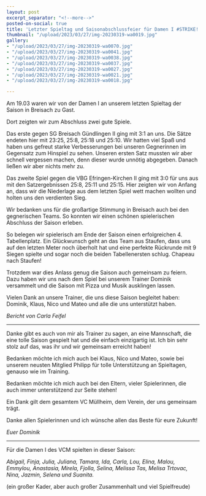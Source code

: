 ```yaml
---
layout: post
excerpt_separator: "<!--more-->"
posted-on-social: true
title: 'Letzter Spieltag und Saisonabschlussfeier für Damen I #STRIKE!'
thumbnail: "/upload/2023/03/27/img-20230319-wa0019.jpg"
gallery:
- "/upload/2023/03/27/img-20230319-wa0070.jpg"
- "/upload/2023/03/27/img-20230319-wa0041.jpg"
- "/upload/2023/03/27/img-20230319-wa0038.jpg"
- "/upload/2023/03/27/img-20230319-wa0037.jpg"
- "/upload/2023/03/27/img-20230319-wa0027.jpg"
- "/upload/2023/03/27/img-20230319-wa0021.jpg"
- "/upload/2023/03/27/img-20230319-wa0018.jpg"

---
```

Am 19.03 waren wir von der Damen I an unserem letzten Spieltag der Saison in Breisach zu Gast.

Dort zeigten wir zum Abschluss zwei gute Spiele.

Das erste gegen SG Breisach Gündlingen II ging mit 3:1 an uns. Die Sätze endeten hier mit 23:25, 25:8, 25:18 und 25:10. Wir hatten viel Spaß und haben uns gefreut starke Verbesserungen bei unseren Gegnerinnen im Gegensatz zum Hinspiel zu sehen. Unseren ersten Satz mussten wir aber schnell vergessen machen, denn dieser wurde unnötig abgegeben. Danach ließen wir aber nichts mehr zu.

Das zweite Spiel gegen die VBG Efringen-Kirchen II ging mit 3:0 für uns aus mit den Satzergebnissen 25:8, 25:11 und 25:15. Hier zeigten wir von Anfang an, dass wir die Niederlage aus dem letzten Spiel wett machen wollten und holten uns den verdienten Sieg.

Wir bedanken uns für die großartige Stimmung in Breisach auch bei den gegnerischen Teams. So konnten wir einen schönen spielerischen Abschluss der Saison erleben.

So belegen wir spielerisch am Ende der Saison einen erfolgreichen 4. Tabellenplatz. Ein Glückwunsch geht an das Team aus Staufen, dass uns auf den letzten Meter noch überholt hat und eine perfekte Rückrunde mit 9 Siegen spielte und sogar noch die beiden Tabellenersten schlug. Chapeau nach Staufen!

Trotzdem war dies Anlass genug die Saison auch gemeinsam zu feiern. Dazu haben wir uns nach dem Spiel bei unserem Trainer Dominik versammelt und die Saison mit Pizza und Musik ausklingen lassen.

Vielen Dank an unsere Trainer, die uns diese Saison begleitet haben: Dominik, Klaus, Nico und Mateo und alle die uns unterstützt haben.

_Bericht von Carla Feifel_

***

Danke gibt es auch von mir als Trainer zu sagen, an eine Mannschaft, die eine tolle Saison gespielt hat und die einfach einzigartig ist. Ich bin sehr stolz auf das, was ihr und wir gemeinsam erreicht haben!

Bedanken möchte ich mich auch bei Klaus, Nico und Mateo, sowie bei unserem neusten Mitglied Philipp für tolle Unterstützung an Spieltagen, genauso wie im Training.

Bedanken möchte ich mich auch bei den Eltern, vieler Spielerinnen, die auch immer unterstützend zur Seite stehen!

Ein Dank gilt dem gesamtem VC Müllheim, dem Verein, der uns gemeinsam trägt.

Danke allen Spielerinnen und ich wünsche allen das Beste für eure Zukunft!

_Euer Dominik_

***

Für die Damen I des VCM spielten in dieser Saison:

_Abigail, Finja, Julia, Juliana, Tamara, Ida, Carla, Lou, Elina, Malou, Emmylou, Anastasia, Mirela, Fjolla, Selina, Melissa Tas, Melisa Trtovac, Nina, Jazmin, Selena und Suanita._

(ein großer Kader, aber auch großer Zusammenhalt und viel Spielfreude)